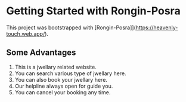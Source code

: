 # Getting Started with Rongin-Posra

This project was bootstrapped with [Rongin-Posra]](https://heavenly-touch.web.app/).

## Some Advantages
1. This is a jwellary related website.
2. You can search various type of jwellary here.
3. You can also book your jwellary here.
4. Our helpline always open for guide you.
5. You can cancel your booking any time.

